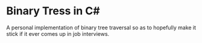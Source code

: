 # Binary Tress in C#

A personal implementation of binary tree traversal so as to hopefully make it stick if it ever comes up in job interviews.
